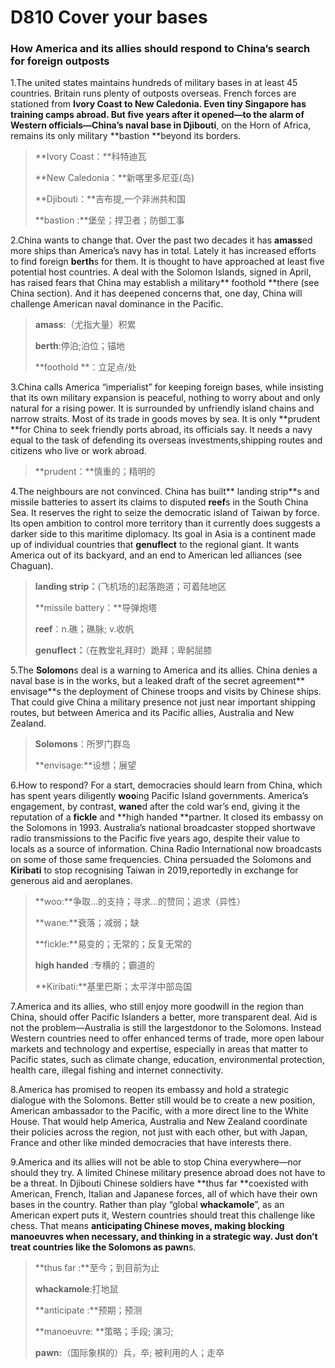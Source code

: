 # D810 Cover your bases
### **How America and its allies should respond to China’s search for foreign outposts**
1.The united states maintains hundreds of military bases in at least 45 countries. Britain runs plenty of outposts overseas. French forces are stationed from **Ivory Coast **to **New Caledonia**. Even tiny Singapore has training camps abroad. But five years after it opened—to the alarm of Western officials—China’s naval base in** Djibouti**, on the Horn of Africa, remains its only military **bastion **beyond its borders.

> **Ivory Coast：**科特迪瓦
 > 
> **New Caledonia：**新喀里多尼亚(岛)
 > 
> **Djibouti：**吉布提,一个非洲共和国
 > 
> **bastion :**堡垒；捍卫者；防御工事
 > 

2.China wants to change that. Over the past two decades it has **amass**ed more ships than America’s navy has in total. Lately it has increased efforts to find foreign **berth**s for them. It is thought to have approached at least five potential host countries. A deal with the Solomon Islands, signed in April, has raised fears that China may establish a military** foothold **there (see China section). And it has deepened concerns that, one day, China will challenge American naval dominance in the Pacific.

> **amass**:（尤指大量）积累
 > 
> **berth**:停泊;泊位；锚地
 > 
> **foothold **：立足点/处
 > 

3.China calls America “imperialist” for keeping foreign bases, while insisting that its own military expansion is peaceful, nothing to worry about and only natural for a rising power. It is surrounded by unfriendly island chains and narrow straits. Most of its trade in goods moves by sea. It is only **prudent **for China to seek friendly ports abroad, its officials say. It needs a navy equal to the task of defending its overseas investments,shipping routes and citizens who live or work abroad.

> **prudent：**慎重的；精明的
 > 

4.The neighbours are not convinced. China has built** landing strip**s and missile batteries to assert its claims to disputed **reef**s in the South China Sea. It reserves the right to seize the democratic island of Taiwan by force. Its open ambition to control more territory than it currently does suggests a darker side to this maritime diplomacy. Its goal in Asia is a continent made up of individual countries that **genuflect** to the regional giant. It wants America out of its backyard, and an end to American ­led alliances (see Chaguan).

> **landing strip：**(飞机场的)起落跑道；可着陆地区
 > 
> **missile battery：**导弹炮塔
 > 
> **reef**：n.礁；礁脉; v.收帆
 > 
> **genuflect：**（在教堂礼拜时）跪拜；卑躬屈膝
 > 

5.The **Solomon**s deal is a warning to America and its allies. China denies a naval base is in the works, but a leaked draft of the secret agreement** envisage**s the deployment of Chinese troops and visits by Chinese ships. That could give China a military presence not just near important shipping routes, but between America and its Pacific allies, Australia and New Zealand.

> **Solomons**：所罗门群岛
 > 
> **envisage:**设想；展望
 > 

6.How to respond? For a start, democracies should learn from China, which has spent years diligently **woo**ing Pacific Island governments. America’s engagement, by contrast, **wane**d after the cold war’s end, giving it the reputation of a **fickle** and **high handed **partner. It closed its embassy on the Solomons in 1993. Australia’s national broadcaster stopped short­wave radio transmissions to the Pacific five years ago, despite their value to locals as a source of information. China Radio International now broadcasts on some of those same frequencies. China persuaded the Solomons and **Kiribati** to stop recognising Taiwan in 2019,reportedly in exchange for generous aid and aeroplanes.

> **woo:**争取…的支持；寻求…的赞同；追求（异性）
 > 
> **wane:**衰落；减弱；缺
 > 
> **fickle:**易变的；无常的；反复无常的
 > 
> **high handed** :专横的；霸道的
 > 
> **Kiribati:**基里巴斯；太平洋中部岛国
 > 

7.America and its allies, who still enjoy more goodwill in the region than China, should offer Pacific Islanders a better, more transparent deal. Aid is not the problem—Australia is still the largestdonor to the Solomons. Instead Western countries need to offer enhanced terms of trade, more open labour markets and technology and expertise, especially in areas that matter to Pacific states, such as climate change, education, environmental protection, health care, illegal fishing and internet connectivity.

8.America has promised to reopen its embassy and hold a strategic dialogue with the Solomons. Better still would be to create a new position, American ambassador to the Pacific, with a more direct line to the White House. That would help America, Australia and New Zealand co­ordinate their policies across the region, not just with each other, but with Japan, France and other like minded democracies that have interests there.

9.America and its allies will not be able to stop China everywhere—nor should they try. A limited Chinese military presence abroad does not have to be a threat. In Djibouti Chinese soldiers have **thus far **co­existed with American, French, Italian and Japanese forces, all of which have their own bases in the country. Rather than play “global **whack­a­mole**”, as an American expert puts it, Western countries should treat this challenge like chess. That means **anticipating **Chinese moves, making blocking **manoeuvre**s when necessary, and thinking in a strategic way. Just don’t treat countries like the Solomons as** pawn**s.

> **thus far :**至今；到目前为止
 > 
> **whack­a­mole**:打地鼠
 > 
> **anticipate :**预期；预测
 > 
> **manoeuvre: **策略；手段; 演习;
 > 
> **pawn:**（国际象棋的）兵，卒; 被利用的人；走卒
 > 

